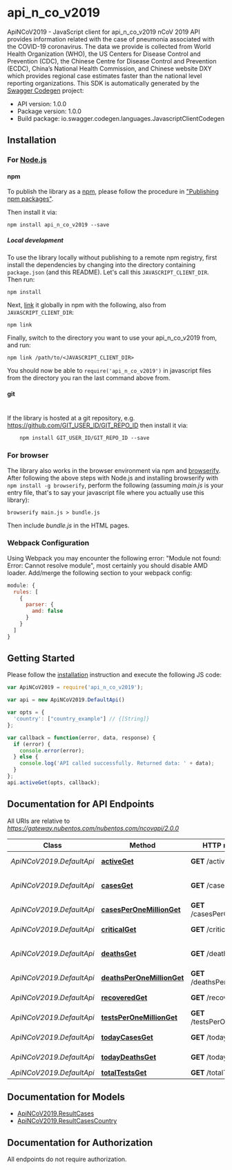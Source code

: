 # api_n_co_v2019

ApiNCoV2019 - JavaScript client for api_n_co_v2019
nCoV 2019 API provides information related with the case of pneumonia associated with the COVID-19 coronavirus.  The data we provide is collected from World Health Organization (WHO), the US Centers for Disease Control and Prevention (CDC), the Chinese Centre for Disease Control and Prevention (ECDC), China’s National Health Commission, and Chinese website DXY which provides regional case estimates faster than the national level reporting organizations.
This SDK is automatically generated by the [Swagger Codegen](https://github.com/swagger-api/swagger-codegen) project:

- API version: 1.0.0
- Package version: 1.0.0
- Build package: io.swagger.codegen.languages.JavascriptClientCodegen

## Installation

### For [Node.js](https://nodejs.org/)

#### npm

To publish the library as a [npm](https://www.npmjs.com/),
please follow the procedure in ["Publishing npm packages"](https://docs.npmjs.com/getting-started/publishing-npm-packages).

Then install it via:

```shell
npm install api_n_co_v2019 --save
```

##### Local development

To use the library locally without publishing to a remote npm registry, first install the dependencies by changing 
into the directory containing `package.json` (and this README). Let's call this `JAVASCRIPT_CLIENT_DIR`. Then run:

```shell
npm install
```

Next, [link](https://docs.npmjs.com/cli/link) it globally in npm with the following, also from `JAVASCRIPT_CLIENT_DIR`:

```shell
npm link
```

Finally, switch to the directory you want to use your api_n_co_v2019 from, and run:

```shell
npm link /path/to/<JAVASCRIPT_CLIENT_DIR>
```

You should now be able to `require('api_n_co_v2019')` in javascript files from the directory you ran the last 
command above from.

#### git
#
If the library is hosted at a git repository, e.g.
https://github.com/GIT_USER_ID/GIT_REPO_ID
then install it via:

```shell
    npm install GIT_USER_ID/GIT_REPO_ID --save
```

### For browser

The library also works in the browser environment via npm and [browserify](http://browserify.org/). After following
the above steps with Node.js and installing browserify with `npm install -g browserify`,
perform the following (assuming *main.js* is your entry file, that's to say your javascript file where you actually 
use this library):

```shell
browserify main.js > bundle.js
```

Then include *bundle.js* in the HTML pages.

### Webpack Configuration

Using Webpack you may encounter the following error: "Module not found: Error:
Cannot resolve module", most certainly you should disable AMD loader. Add/merge
the following section to your webpack config:

```javascript
module: {
  rules: [
    {
      parser: {
        amd: false
      }
    }
  ]
}
```

## Getting Started

Please follow the [installation](#installation) instruction and execute the following JS code:

```javascript
var ApiNCoV2019 = require('api_n_co_v2019');

var api = new ApiNCoV2019.DefaultApi()

var opts = { 
  'country': ["country_example"] // {[String]} 
};

var callback = function(error, data, response) {
  if (error) {
    console.error(error);
  } else {
    console.log('API called successfully. Returned data: ' + data);
  }
};
api.activeGet(opts, callback);

```

## Documentation for API Endpoints

All URIs are relative to *https://gateway.nubentos.com/nubentos.com/ncovapi/2.0.0*

Class | Method | HTTP request | Description
------------ | ------------- | ------------- | -------------
*ApiNCoV2019.DefaultApi* | [**activeGet**](docs/DefaultApi.md#activeGet) | **GET** /active | Active cases
*ApiNCoV2019.DefaultApi* | [**casesGet**](docs/DefaultApi.md#casesGet) | **GET** /cases | Total of active cases.
*ApiNCoV2019.DefaultApi* | [**casesPerOneMillionGet**](docs/DefaultApi.md#casesPerOneMillionGet) | **GET** /casesPerOneMillion | Cases per Million
*ApiNCoV2019.DefaultApi* | [**criticalGet**](docs/DefaultApi.md#criticalGet) | **GET** /critical | Critical cases
*ApiNCoV2019.DefaultApi* | [**deathsGet**](docs/DefaultApi.md#deathsGet) | **GET** /deaths | Total of persons death.
*ApiNCoV2019.DefaultApi* | [**deathsPerOneMillionGet**](docs/DefaultApi.md#deathsPerOneMillionGet) | **GET** /deathsPerOneMillion | Deaths per Million
*ApiNCoV2019.DefaultApi* | [**recoveredGet**](docs/DefaultApi.md#recoveredGet) | **GET** /recovered | Recovered cases
*ApiNCoV2019.DefaultApi* | [**testsPerOneMillionGet**](docs/DefaultApi.md#testsPerOneMillionGet) | **GET** /testsPerOneMillion | Test Per Million
*ApiNCoV2019.DefaultApi* | [**todayCasesGet**](docs/DefaultApi.md#todayCasesGet) | **GET** /todayCases | Today cases.
*ApiNCoV2019.DefaultApi* | [**todayDeathsGet**](docs/DefaultApi.md#todayDeathsGet) | **GET** /todayDeaths | Today deaths.
*ApiNCoV2019.DefaultApi* | [**totalTestsGet**](docs/DefaultApi.md#totalTestsGet) | **GET** /totalTests | Test Totals


## Documentation for Models

 - [ApiNCoV2019.ResultCases](docs/ResultCases.md)
 - [ApiNCoV2019.ResultCasesCountry](docs/ResultCasesCountry.md)


## Documentation for Authorization

 All endpoints do not require authorization.

